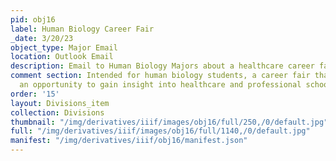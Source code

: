 ```yaml
---
pid: obj16
label: Human Biology Career Fair
_date: 3/20/23
object_type: Major Email
location: Outlook Email
description: Email to Human Biology Majors about a healthcare career fair
comment section: Intended for human biology students, a career fair that provides
  an opportunity to gain insight into healthcare and professional school for the future
order: '15'
layout: Divisions_item
collection: Divisions
thumbnail: "/img/derivatives/iiif/images/obj16/full/250,/0/default.jpg"
full: "/img/derivatives/iiif/images/obj16/full/1140,/0/default.jpg"
manifest: "/img/derivatives/iiif/obj16/manifest.json"
---
```

